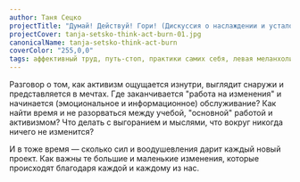 ```yaml
---
author: Таня Сецко
projectTitle: "Думай! Действуй! Гори! (Дискуссия о наслаждении и усталости)"
projectCover: tanja-setsko-think-act-burn-01.jpg
canonicalName: tanja-setsko-think-act-burn
coverColor: "255,0,0"
tags: аффективный труд, путь-стоп, практики самих себя, левая меланхолия, производственная драма, рассеянная коллективность
---
```

Разговор о том, как активизм ощущается изнутри, выглядит снаружи и представляется в мечтах. Где заканчивается "работа на изменения" и начинается (эмоциональное и информационное) обслуживание? Как найти время и не разорваться между учебой, "основной" работой и активизмом? Что делать с выгоранием и мыслями, что вокруг никогда ничего не изменится?

И в тоже время — сколько сил и воодушевления дарит каждый новый проект. Как важны те большие и маленькие изменения, которые происходят благодаря каждой и каждому из нас.